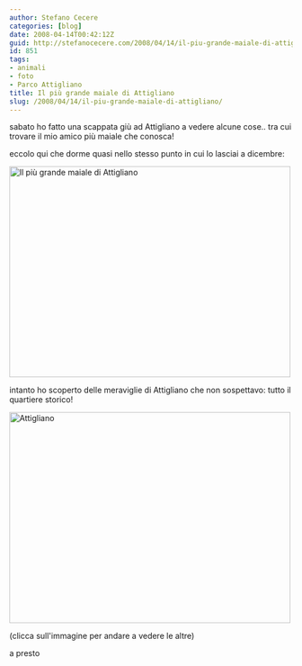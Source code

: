 ```yaml
---
author: Stefano Cecere
categories: [blog]
date: 2008-04-14T00:42:12Z
guid: http://stefanocecere.com/2008/04/14/il-piu-grande-maiale-di-attigliano/
id: 851
tags:
- animali
- foto
- Parco Attigliano
title: Il più grande maiale di Attigliano
slug: /2008/04/14/il-piu-grande-maiale-di-attigliano/
---
```


sabato ho fatto una scappata giù ad Attigliano a vedere alcune cose.. tra cui trovare il mio amico più maiale che conosca!
  
eccolo qui che dorme quasi nello stesso punto in cui lo lasciai a dicembre:

[<img src="http://farm4.static.flickr.com/3124/2410724673_8f62ae6ba4.jpg" width="500" height="375" alt="Il più grande maiale di Attigliano" />](http://www.flickr.com/photos/krur/2410724673/ "Il più grande maiale di Attigliano di Humanist 2.0, su Flickr")

intanto ho scoperto delle meraviglie di Attigliano che non sospettavo: tutto il quartiere storico!

[<img src="http://farm3.static.flickr.com/2312/2411547738_49b30013fc.jpg" width="500" height="375" alt="Attigliano" />](http://www.flickr.com/photos/krur/2411547738/ "Attigliano di Humanist 2.0, su Flickr")
  
(clicca sull'immagine per andare a vedere le altre)

a presto
